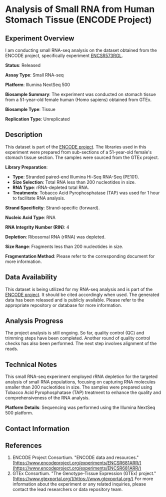 # Analysis of Small RNA from Human Stomach Tissue (ENCODE Project)

## Experiment Overview

I am conducting small RNA-seq analysis on the dataset obtained from the ENCODE project, specifically experiment [ENCSR573RGL](https://www.encodeproject.org/experiments/ENCSR573RGL/).

**Status**: Released

**Assay Type**: Small RNA-seq

**Platform**: Illumina NextSeq 500

**Biosample Summary**: The experiment was conducted on stomach tissue from a 51-year-old female human (Homo sapiens) obtained from GTEx.

**Biosample Type**: Tissue

**Replication Type**: Unreplicated

## Description

This dataset is part of the [ENCODE project](https://www.encodeproject.org/experiments/ENCSR681ARR/). The libraries used in this experiment were prepared from sub-sections of a 51-year-old female's stomach tissue section. The samples were sourced from the GTEx project.

**Library Preparation**:
- **Type**: Stranded paired-end Illumina Hi-Seq RNA-Seq (PE101).
- **Size Selection**: Total RNA less than 200 nucleotides in size.
- **RNA Type**: rRNA-depleted total RNA.
- **Treatments**: Tobacco Acid Pyrophosphatase (TAP) was used for 1 hour to facilitate RNA analysis.

**Strand Specificity**: Strand-specific (forward).

**Nucleic Acid Type**: RNA

**RNA Integrity Number (RIN)**: 4

**Depletion**: Ribosomal RNA (rRNA) was depleted.

**Size Range**: Fragments less than 200 nucleotides in size.

**Fragmentation Method**: Please refer to the corresponding document for more information.

## Data Availability

This dataset is being utilized for my RNA-seq analysis and is part of the [ENCODE project](https://www.encodeproject.org/experiments/ENCSR681ARR/). It should be cited accordingly when used.
The generated data has been released and is publicly available. Please refer to the appropriate repository or database for more information.

## Analysis Progress

The project analysis is still ongoing. So far, quality control (QC) and trimming steps have been completed. Another round of quality control checks has also been performed. The next step involves alignment of the reads.

## Technical Notes
This small RNA-seq experiment employed rRNA depletion for the targeted analysis of small RNA populations, focusing on capturing RNA molecules smaller than 200 nucleotides in size. The samples were prepared using Tobacco Acid Pyrophosphatase (TAP) treatment to enhance the quality and comprehensiveness of the RNA analysis.

**Platform Details**: Sequencing was performed using the Illumina NextSeq 500 platform.

## Contact Information
## References
1. ENCODE Project Consortium. "ENCODE data and resources." [https://www.encodeproject.org/experiments/ENCSR681ARR/](https://www.encodeproject.org/experiments/ENCSR681ARR/)
2. GTEx Consortium. "The Genotype-Tissue Expression (GTEx) project." [https://www.gtexportal.org/](https://www.gtexportal.org/)
For more information about the experiment or any related inquiries, please contact the lead researchers or data repository team.

